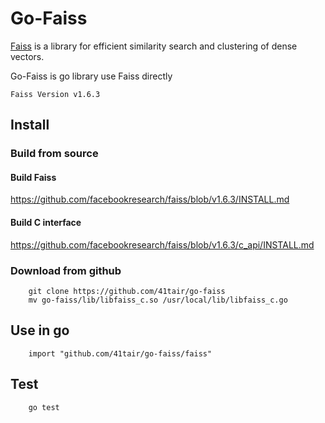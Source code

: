 # Go-Faiss

[Faiss](https://github.com/facebookresearch/faiss) is a library for efficient similarity search and clustering of dense vectors.

Go-Faiss is go library use Faiss directly

	Faiss Version v1.6.3
## Install
### Build from source
#### Build Faiss
https://github.com/facebookresearch/faiss/blob/v1.6.3/INSTALL.md
#### Build C interface
https://github.com/facebookresearch/faiss/blob/v1.6.3/c_api/INSTALL.md

### Download from github

```
	git clone https://github.com/41tair/go-faiss
	mv go-faiss/lib/libfaiss_c.so /usr/local/lib/libfaiss_c.go
```

## Use in go

```
    import "github.com/41tair/go-faiss/faiss"
```


## Test

```
    go test
```
